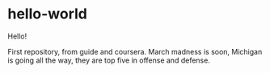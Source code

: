 # hello-world

Hello!

First repository, from guide and coursera.
March madness is soon, Michigan is going all the way, they are top five in offense and defense.
